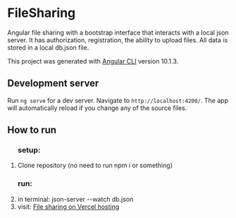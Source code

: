 # FileSharing
<p>Angular file sharing with a bootstrap interface that interacts with a local json server. It has authorization, registration, the ability to upload files. All data is stored in a local db.json file.</p>

This project was generated with [Angular CLI](https://github.com/angular/angular-cli) version 10.1.3.

## Development server

Run `ng serve` for a dev server. Navigate to `http://localhost:4200/`. The app will automatically reload if you change any of the source files.

## How to run

<ol>
  <h3>setup:</h3>
  <li>Clone repository (no need to run npm i or something)</li>
  <h3>run:</h3>
  <li>in terminal: json-server --watch db.json</li>
  <li>visit: <a href="http://file-sharing-sable.vercel.app/">File sharing on Vercel hosting</a></li>
</ol>
